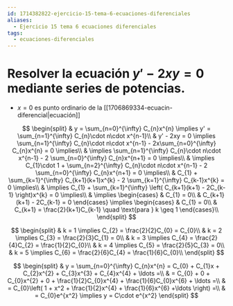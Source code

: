```yaml
---
id: 1714382822-ejercicio-15-tema-6-ecuaciones-diferenciales
aliases:
  - Ejercicio 15 tema 6 ecuaciones diferenciales
tags:
  - ecuaciones-diferenciales
---
```


# Resolver la ecuación $y'-2xy=0$ mediante series de potencias.

- $x=0$ es punto ordinario de la [[1706869334-ecuacin-diferencial|ecuación]]

$$
\begin{split}
    & y = \sum_{n=0}^{\infty} C_{n}x^{n} \implies y' = \sum_{n=1}^{\infty} C_{n}\cdot n\cdot x^{n-1}\\
    & y' - 2xy = 0 \implies \sum_{n=1}^{\infty} C_{n}\cdot n\cdot x^{n-1} - 2x\sum_{n=0}^{\infty} C_{n}x^{n} = 0 \implies\\
    & \implies \sum_{n=1}^{\infty} C_{n}\cdot n\cdot x^{n-1} - 2 \sum_{n=0}^{\infty} C_{n}x^{n+1} = 0 \implies\\
    & \implies C_{1}\cdot 1 + \sum_{n=2}^{\infty} C_{n}\cdot n\cdot x^{n-1} - 2 \sum_{n=0}^{\infty} C_{n}x^{n+1} = 0 \implies\\ 
    & C_{1} + \sum_{k=1}^{\infty} C_{k+1}(k+1)x^{k} - 2 \sum_{k=1}^{\infty} C_{k-1}x^{k} = 0 \implies\\
    & \implies C_{1} + \sum_{k=1}^{\infty} \left( C_{k+1}(k+1) - 2C_{k-1} \right)x^{k} = 0 \implies\\
    & \implies \begin{cases}
        & C_{1} = 0\\
        & C_{k+1}(k+1) - 2C_{k-1} = 0
    \end{cases} \implies
    \begin{cases}
        & C_{1} = 0\\
        & C_{k+1} = \frac{2}{k+1}C_{k-1} \quad \text{para } k \geq 1
    \end{cases}\\
    \end{split}
$$

$$
\begin{split}
    & k = 1 \implies C_{2} = \frac{2}{2}C_{0} = C_{0}\\
    & k = 2 \implies C_{3} = \frac{2}{3}C_{1} = 0\\
    & k = 3 \implies C_{4} = \frac{2}{4}C_{2} = \frac{1}{2}C_{0}\\
    & k = 4 \implies C_{5} = \frac{2}{5}C_{3} = 0\\
    & k = 5 \implies C_{6} = \frac{2}{6}C_{4} = \frac{1}{6}C_{0}\\
\end{split}
$$

$$
\begin{split}
    & y = \sum_{n=0}^{\infty} C_{n}x^{n} = C_{0} + C_{1}x + C_{2}x^{2} + C_{3}x^{3} + C_{4}x^{4} + \ldots =\\
    & = C_{0} + 0 + C_{0}x^{2} + 0 + \frac{1}{2}C_{0}x^{4} + \frac{1}{6}C_{0}x^{6} + \ldots =\\
    & = C_{0}\left( 1 + x^2 + \frac{1}{2}x^{4} + \frac{1}{6}x^{6} +\ldots \right) =\\
    & = C_{0}e^{x^2} \implies y = C\cdot e^{x^2} 
\end{split}
$$
